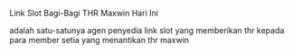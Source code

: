 Link Slot Bagi-Bagi THR Maxwin Hari Ini

adalah satu-satunya agen penyedia link slot yang memberikan thr kepada para member setia yang menantikan thr maxwin 
